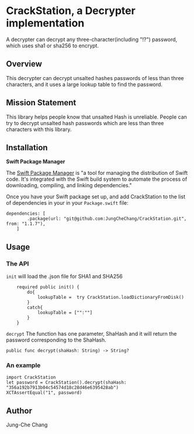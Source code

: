 # CrackStation, a Decrypter implementation
A decrypter can decrypt any three-character(including "!?") password, which uses sha1 or sha256 to encrypt.

## Overview
This decrypter can decrypt unsalted hashes passwords of less than three characters, and it uses a large lookup table to find the password.

## Mission Statement
This library helps people know that unsalted Hash is unreliable. People can try to decrypt unsalted hash passwords which are less than three characters with this library.

## Installation
**Swift Package Manager**

The [Swift Package Manager](https://www.swift.org/package-manager/) is "a tool for managing the distribution of Swift code. It's integrated with the Swift build system to automate the process of downloading, compiling, and linking dependencies."

Once you have your Swift package set up, and add CrackStation to the list of dependencies in your in your `Package.swift` file:
```
dependencies: [
        .package(url: "git@github.com:JungCheChang/CrackStation.git", from: "1.1.7"),
    ]
```


## Usage

### The API
`init` will load the .json file for SHA1 and SHA256
```
    required public init() {
        do{
            lookupTable =  try CrackStation.loadDictionaryFromDisk()
        }
        catch{
            lookupTable = ["":""]
        }
    }
```

`decrypt` The function has one parameter, ShaHash and it will return the password corresponding to the ShaHash.
```
public func decrypt(shaHash: String) -> String?
```
### An example
```
import CrackStation
let password = CrackStation().decrypt(shaHash:  "356a192b7913b04c54574d18c28d46e6395428ab")
XCTAssertEqual("1", password)
```

## Author
Jung-Che Chang
